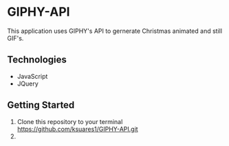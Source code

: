 # GIPHY-API
This application uses GIPHY's API to gernerate Christmas animated and still GIF's. 


## Technologies
- JavaScript
- JQuery

## Getting Started
1. Clone this repository to your terminal https://github.com/ksuares1/GIPHY-API.git
2. 
